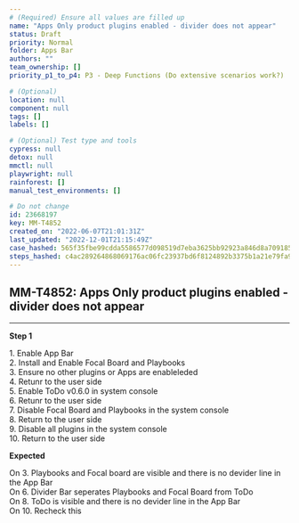 ```yaml
---
# (Required) Ensure all values are filled up
name: "Apps Only product plugins enabled - divider does not appear"
status: Draft
priority: Normal
folder: Apps Bar
authors: ""
team_ownership: []
priority_p1_to_p4: P3 - Deep Functions (Do extensive scenarios work?)

# (Optional)
location: null
component: null
tags: []
labels: []

# (Optional) Test type and tools
cypress: null
detox: null
mmctl: null
playwright: null
rainforest: []
manual_test_environments: []

# Do not change
id: 23668197
key: MM-T4852
created_on: "2022-06-07T21:01:31Z"
last_updated: "2022-12-01T21:15:49Z"
case_hashed: 565f35fbe99cdda5586577d098519d7eba3625bb92923a846d8a709185fbb1b1f2942ab7d06e4494f7378996de538c48
steps_hashed: c4ac289264868069176ac06fc23937bd6f8124892b3375b1a21e79fa992beeab69e502fc283a83f63312193945239afc
---
```


<!-- (Auto-generated) Based on frontmatter's "key" and "name" -->

## MM-T4852: Apps Only product plugins enabled - divider does not appear

---

**Step 1**

1\. Enable App Bar\
2\. Install and Enable Focal Board and Playbooks\
3\. Ensure no other plugins or Apps are enableleded\
4\. Retunr to the user side\
5\. Enable ToDo v0.6.0 in system console\
6\. Retunr to the user side\
7\. Disable Focal Board and Playbooks in the system console\
8\. Return to the user side\
9\. Disable all plugins in the system console\
10\. Return to the user side

**Expected**

On 3. Playbooks and Focal board are visible and there is no devider line in the App Bar\
On 6. Divider Bar seperates Playbooks and Focal Board from ToDo\
On 8. ToDo is visible and there is no devider line in the App Bar\
On 10. Recheck this
